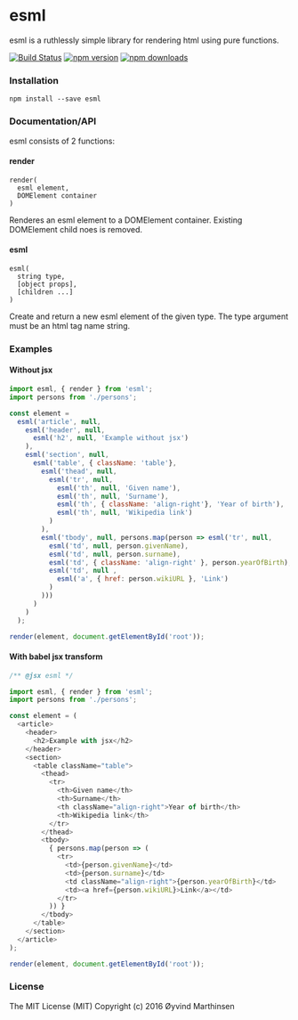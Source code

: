 # esml
esml is a ruthlessly simple library for rendering html using pure functions.

[![Build Status](https://travis-ci.org/oyvinmar/esml.svg?branch=master)](https://travis-ci.org/oyvinmar/esml)
[![npm version](https://img.shields.io/npm/v/esml.svg?style=flat-square)](https://www.npmjs.com/package/esml)
[![npm downloads](https://img.shields.io/npm/dm/esml.svg?style=flat-square)](https://www.npmjs.com/package/esml)

### Installation

```
npm install --save esml
```

### Documentation/API

esml consists of 2 functions:

#### render

```
render(
  esml element,
  DOMElement container
)
```
Renderes an esml element to a DOMElement container. Existing DOMElement child noes is removed.

#### esml

```
esml(
  string type,
  [object props],
  [children ...]
)
```
Create and return a new esml element of the given type. The type argument must be an html tag name string.

### Examples

#### Without jsx
```js
import esml, { render } from 'esml';
import persons from './persons';

const element =
  esml('article', null,
    esml('header', null,
      esml('h2', null, 'Example without jsx')
    ),
    esml('section', null,
      esml('table', { className: 'table'},
        esml('thead', null,
          esml('tr', null,
            esml('th', null, 'Given name'),
            esml('th', null, 'Surname'),
            esml('th', { className: 'align-right'}, 'Year of birth'),
            esml('th', null, 'Wikipedia link')
          )
        ),
        esml('tbody', null, persons.map(person => esml('tr', null,
          esml('td', null, person.givenName),
          esml('td', null, person.surname),
          esml('td', { className: 'align-right' }, person.yearOfBirth),
          esml('td', null ,
            esml('a', { href: person.wikiURL }, 'Link')
          )
        )))
      )
    )
  );

render(element, document.getElementById('root'));
```
#### With babel jsx transform
```js
/** @jsx esml */

import esml, { render } from 'esml';
import persons from './persons';

const element = (
  <article>
    <header>
      <h2>Example with jsx</h2>
    </header>
    <section>
      <table className="table">
        <thead>
          <tr>
            <th>Given name</th>
            <th>Surname</th>
            <th className="align-right">Year of birth</th>
            <th>Wikipedia link</th>
          </tr>
        </thead>
        <tbody>
          { persons.map(person => (
            <tr>
              <td>{person.givenName}</td>
              <td>{person.surname}</td>
              <td className="align-right">{person.yearOfBirth}</td>
              <td><a href={person.wikiURL}>Link</a></td>
            </tr>
          )) }
        </tbody>
      </table>
    </section>
  </article>
);

render(element, document.getElementById('root'));
```


### License

The MIT License (MIT) Copyright (c) 2016 Øyvind Marthinsen
